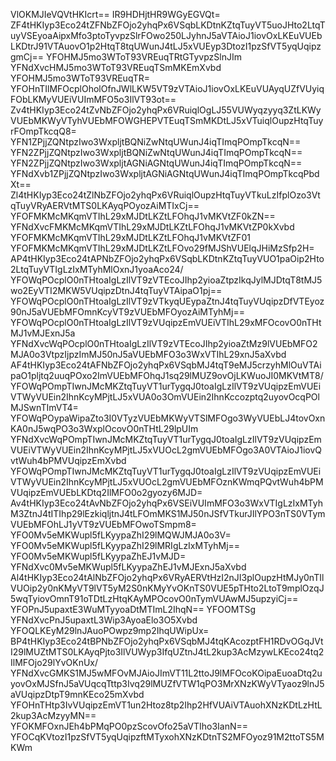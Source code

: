 VlOKMJIeVQVtHKIcrt==
IR9HDHjtHR9WGyEGVQt=
ZF4tHKIyp3Eco24tZFNbZFOjo2yhqPx6VSqbLKDtnKZtqTuyVT5uoJHto2LtqTuyVSEyoaAipxMfo3ptoTyvpzSlrFOwo250LJyhnJ5aVTAioJ1iovOxLKEuVUEbLKDtrJ91VTAuovO1p2HtqT8tqUWunJ4tLJ5xVUEyp3DtozI1pzSfVT5yqUqipzgmCj==
YFOHMJ5mo3WToT93VREuqTRtGTyvpzSlnJIm
YFNdXvcHMJ5mo3WToT93VREuqTSmMKEmXvbd
YFOHMJ5mo3WToT93VREuqTR=
YFOHnTIlMFOcplOholOfnJWlLKW5VT9zVTAioJ1iovOxLKEuVUAyqUZfVUyiqFObLKMyVUEiVUImMFO5o3IlVT93ot==
Zv4tHKIyp3Eco24tZvNbZFOjo2yhqPx6VRuiqlOgLJ55VUWyqzyyq3ZtLKWyVUEbMKWyVTyhVUEbMFOWGHEPVTEuqTSmMKDtLJ5xVTuiqlOupzHtqTuyrFOmpTkcqQ8=
YFN1ZPjjZQNtpzIwo3WxpljtBQNiZwNtqUWunJ4iqTImqPOmpTkcqN==
YFN2ZPjjZQNtpzIwo3WxpljtBQNiZwNtqUWunJ4iqTImqPOmpTkcqN==
YFN2ZPjjZQNtpzIwo3WxpljtAGNiAGNtqUWunJ4iqTImqPOmpTkcqN==
YFNdXvb1ZPjjZQNtpzIwo3WxpljtAGNiAGNtqUWunJ4iqTImqPOmpTkcqPbdXt==
Zl4tHKIyp3Eco24tZlNbZFOjo2yhqPx6VRuiqlOupzHtqTuyVTkuLzIfplOzo3VtqTuyVRyAERVtMTS0LKAyqPOyozAiMTIxCj==
YFOFMKMcMKqmVTIhL29xMJDtLKZtLFOhqJ1vMKVtZF0kZN==
YFNdXvcFMKMcMKqmVTIhL29xMJDtLKZtLFOhqJ1vMKVtZP0kXvbd
YFOFMKMcMKqmVTIhL29xMJDtLKZtLFOhqJ1vMKVtZF01
YFOFMKMcMKqmVTIhL29xMJDtLKZtLFOvo29fMJShVUElqJHiMzSfp2H=
AP4tHKIyp3Eco24tAPNbZFOjo2yhqPx6VSqbLKDtnKZtqTuyVUO1paOip2Hto2LtqTuyVTIgLzIxMTyhMlOxnJ1yoaAco24/
YFOWqPOcplO0nTHtoaIgLzIlVT9zVTEcoJIhp2yioaZtpzIkqJylMJDtqT8tMJ5wo2EyVTI2MKW5VUqipzDtnJ4tqTuyVTAipaO1pj==
YFOWqPOcplO0nTHtoaIgLzIlVT9zVTkyqUEypaZtnJ4tqTuyVUqipzDfVTEyoz90nJ5aVUEbMFOmnKcyVT9zVUEbMFOyozAiMTyhMj==
YFOWqPOcplO0nTHtoaIgLzIlVT9zVUqipzEmVUEiVTIhL29xMFOcovO0nTHtMJ1vMJExnJ5a
YFNdXvcWqPOcplO0nTHtoaIgLzIlVT9zVTEcoJIhp2yioaZtMz9lVUEbMFO2MJA0o3VtpzIjpzImMJ50nJ5aVUEbMFO3o3WxVTIhL29xnJ5aXvbd
AF4tHKIyp3Eco24tAFNbZFOjo2yhqPx6VSqbMJ4tqT9eMJ5crzyhMlOuVTAipaO1pljtq2uuqPOxo2ImVUEbMFOhqJ1sq29lMUZ9ovOjLKWuoJI0MKVtMT8/
YFOWqPOmpTIwnJMcMKZtqTuyVT1urTygqJ0toaIgLzIlVT9zVUqipzEmVUEiVTWyVUEin2IhnKcyMPjtLJ5xVUA0o3OmVUEin2IhnKccozptq2uyovOcqPOlMJSwnTImVT4=
YFOWqPOypaWipaZto3I0VTyzVUEbMKWyVTSlMFOgo3WyVUEbLJ4tovOxnKA0nJ5wqPO3o3WxplOcovO0nTHtL29lpUIm
YFNdXvcWqPOmpTIwnJMcMKZtqTuyVT1urTygqJ0toaIgLzIlVT9zVUqipzEmVUEiVTWyVUEin2IhnKcyMPjtLJ5xVUOcL2gmVUEbMFOgo3A0VTAioJ1iovQvtWuh4bPMVUqipzEmXvbd
YFOWqPOmpTIwnJMcMKZtqTuyVT1urTygqJ0toaIgLzIlVT9zVUqipzEmVUEiVTWyVUEin2IhnKcyMPjtLJ5xVUOcL2gmVUEbMFOznKWmqPQvtWuh4bPMVUqipzEmVUEbLKDtq2IlMFO0o2gyozy6MJD=
Av4tHKIyp3Eco24tAvNbZFOjo2yhqPx6VSEiVUImMFO3o3WxVTIgLzIxMTyhM3ZtnJ4tITIhp29lEzkiqljtnJ4tLFOmMKS1MJ50nJSfVTkurJIlYPO3nTS0VTymVUEbMFOhLJ1yVT9zVUEbMFOwoTSmpm8=
YFO0Mv5eMKWupl5fLKyypaZhI29lMQWJMJA0o3V=
YFO0Mv5eMKWupl5fLKyypaZhI29lMRIgLzIxMTyhMj==
YFO0Mv5eMKWupl5fLKyypaZhEJ1vMJD=
YFNdXvc0Mv5eMKWupl5fLKyypaZhEJ1vMJExnJ5aXvbd
Al4tHKIyp3Eco24tAlNbZFOjo2yhqPx6VRyAERVtHzI2nJI3plOupzHtMJy0nTIlVUOip2y0nKMyVT9lVT5yM2S0nKMyYvOKnTS0VUE5pTHto2LtoT9mplOzqJ5wqTyiovOmnT91oTDtLzHtqKAyMPOcovO0nTymVUAwMJ5upzyiCj==
YFOPnJ5upaxtE3WuMTyyoaDtMTImL2IhqN==
YFOOMTSg
YFNdXvcPnJ5upaxtL3Wip3AyoaElo3O5Xvbd
YFOQLKEyM29lnJAuoPOwpz9mp2IhqUWipUx=
BP4tHKIyp3Eco24tBPNbZFOjo2yhqPx6VSqbMJ4tqKAcozptFH1RDvOGqJVtI29lMUZtMTS0LKAyqPjto3IlVUWyp3IfqUZtnJ4tL2kup3AcMzywLKEco24tq2IlMFOjo29lYvOKnUx/
YFNdXvcGMKS1MJ5wMFOvMJAioJImVT11L2ttoJ9lMFOcoKOipaEuoaDtq2uyovOxMJSfnJ5aVUqcqTttp3Ivq29lMUZfVTW1qPO3MrXNzKWyVTyaoz9lnJ5aVUqipzDtpT9mnKEco25mXvbd
YFOHnTHtp3IvVUqipzEmVT1un2Htoz8tp2Ihp2HfVUAiVTAuohXNzKDtLzHtL2kup3AcMzyyMN==
YFOKMFOxnJEh4bPMqPO0pzScovOfo25aVTIho3IanN==
YFOCqKVtozI1pzSfVT5yqUqipzftMTyxohXNzKDtnTS2MFOyoz91M2ttoTS5MKWm
